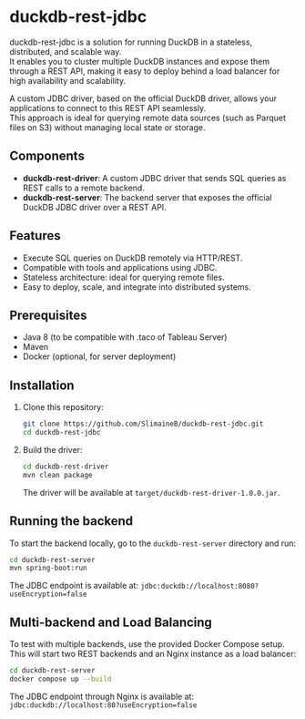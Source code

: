 # duckdb-rest-jdbc

duckdb-rest-jdbc is a solution for running DuckDB in a stateless, distributed, and scalable way.  
It enables you to cluster multiple DuckDB instances and expose them through a REST API, making it easy to deploy behind a load balancer for high availability and scalability.

A custom JDBC driver, based on the official DuckDB driver, allows your applications to connect to this REST API seamlessly.  
This approach is ideal for querying remote data sources (such as Parquet files on S3) without managing local state or storage.

## Components

- **duckdb-rest-driver**: A custom JDBC driver that sends SQL queries as REST calls to a remote backend.
- **duckdb-rest-server**: The backend server that exposes the official DuckDB JDBC driver over a REST API.

## Features

- Execute SQL queries on DuckDB remotely via HTTP/REST.
- Compatible with tools and applications using JDBC.
- Stateless architecture: ideal for querying remote files.
- Easy to deploy, scale, and integrate into distributed systems.

## Prerequisites

- Java 8 (to be compatible with .taco of Tableau Server)
- Maven
- Docker (optional, for server deployment)

## Installation

1. Clone this repository:
   ```bash
   git clone https://github.com/SlimaineB/duckdb-rest-jdbc.git
   cd duckdb-rest-jdbc
   ```

2. Build the driver:
   ```bash
   cd duckdb-rest-driver
   mvn clean package
   ```
   The driver will be available at `target/duckdb-rest-driver-1.0.0.jar`.

## Running the backend

To start the backend locally, go to the `duckdb-rest-server` directory and run:
```bash
cd duckdb-rest-server
mvn spring-boot:run
```

The JDBC endpoint is available at: `jdbc:duckdb://localhost:8080?useEncryption=false`

## Multi-backend and Load Balancing

To test with multiple backends, use the provided Docker Compose setup.  
This will start two REST backends and an Nginx instance as a load balancer:
```bash
cd duckdb-rest-server
docker compose up --build
```

The JDBC endpoint through Nginx is available at: `jdbc:duckdb://localhost:80?useEncryption=false`

